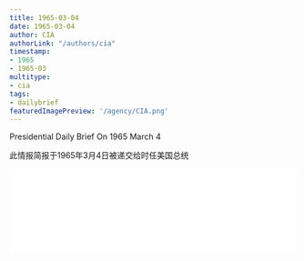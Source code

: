```yaml
---
title: 1965-03-04
date: 1965-03-04
author: CIA 
authorLink: "/authors/cia"
timestamp: 
- 1965
- 1965-03
multitype: 
- cia
tags: 
- dailybrief
featuredImagePreview: '/agency/CIA.png'
---
```



Presidential Daily Brief On 1965 March 4

此情报简报于1965年3月4日被递交给时任美国总统

<!--more-->





<div id="over" style="width:100%; overflow:hidden"> <iframe id="sFrame" name="sFrame" frameborder="no" border="0"  allowfullscreen marginwidth="0" scrolling="no" src = " /CIA/1965-03-04.html "  style = " position:absulute; width: 806px; top: 300;" > </iframe> </div>